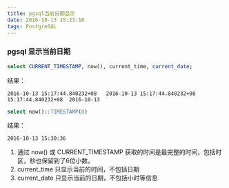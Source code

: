 ```yaml
---
title: pgsql当前日期显示
date: 2016-10-13 15:23:16
tags: PostgreSQL 
---
```


### pgsql 显示当前日期
```sql
select CURRENT_TIMESTAMP, now(), current_time, current_date;
```
结果：
```
2016-10-13 15:17:44.840232+08	2016-10-13 15:17:44.840232+08	15:17:44.840232+08	2016-10-13
```
```sql
select now()::TIMESTAMP(0)
```
结果：
```
2016-10-13 15:30:36
```
1.  通过 now() 或 CURRENT_TIMESTAMP 获取的时间是最完整的时间，包括时区，秒也保留到了6位小数。
2.  current_time 只显示当前的时间，不包括日期
3.  current_date 只显示当前的日期，不包括小时等信息